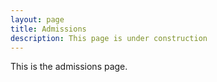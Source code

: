 ```yaml
---
layout: page
title: Admissions
description: This page is under construction
---
```


This is the admissions page.